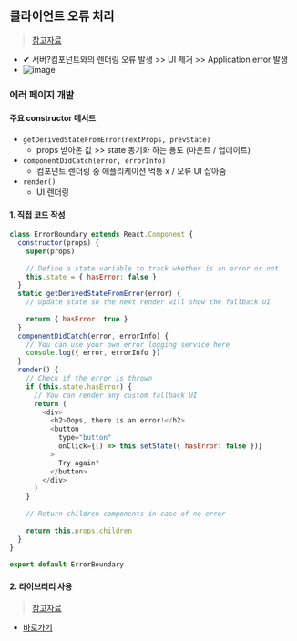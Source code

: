 ## 클라이언트 오류 처리
> [참고자료](https://nextjs.org/docs/pages/building-your-application/configuring/error-handling#handling-client-errors)
- ✔ 서버?컴포넌트와의 렌더링 오류 발생 >> UI 제거 >> Application error 발생
- ![image](https://github.com/hyunolike/info-docs/assets/61215550/bbcad8d2-bd77-472f-8cee-ba53d196924a)
### 에러 페이지 개발
#### 주요 constructor 메서드
- `getDerivedStateFromError(nextProps, prevState)`
  - props 받아온 값 >> state 동기화 하는 용도 (마운트 / 업데이트)
- `componentDidCatch(error, errorInfo)`
  - 컴포넌트 렌더링 중 애플리케이션 먹통 x / 오류 UI 잡아줌
- `render()`
  - UI 렌더링
 
#### 1. 직접 코드 작성
```js
class ErrorBoundary extends React.Component {
  constructor(props) {
    super(props)
 
    // Define a state variable to track whether is an error or not
    this.state = { hasError: false }
  }
  static getDerivedStateFromError(error) {
    // Update state so the next render will show the fallback UI
 
    return { hasError: true }
  }
  componentDidCatch(error, errorInfo) {
    // You can use your own error logging service here
    console.log({ error, errorInfo })
  }
  render() {
    // Check if the error is thrown
    if (this.state.hasError) {
      // You can render any custom fallback UI
      return (
        <div>
          <h2>Oops, there is an error!</h2>
          <button
            type="button"
            onClick={() => this.setState({ hasError: false })}
          >
            Try again?
          </button>
        </div>
      )
    }
 
    // Return children components in case of no error
 
    return this.props.children
  }
}
 
export default ErrorBoundary
```
#### 2. 라이브러리 사용
> [참고자료](https://react.dev/reference/react/Component#catching-rendering-errors-with-an-error-boundary)
- [바로가기](https://github.com/bvaughn/react-error-boundary)

